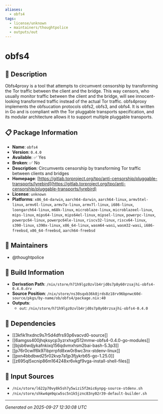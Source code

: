 ```yaml
---
aliases:
  - obfs4
tags:
  - license/unknown
  - maintainers/thoughtpolice
  - outputs/out
---
```


# obfs4

## 📝 Description

Obfs4proxy is a tool that attempts to circumvent censorship by
transforming the Tor traffic between the client and the bridge.
This way censors, who usually monitor traffic between the client
and the bridge, will see innocent-looking transformed traffic
instead of the actual Tor traffic.  obfs4proxy implements the
obfsucation protocols obfs2, obfs3, and obfs4.  It is written in
Go and is compliant with the Tor pluggable transports
specification, and its modular architecture allows it to support
multiple pluggable transports.


## 📋 Package Information

- **Name**: `obfs4`
- **Version**: `0.4.0`
- **Available**: ✅ Yes
- **Broken**: ✅ No
- **Description**: Circumvents censorship by transforming Tor traffic between clients and bridges
- **Homepage**: [https://gitlab.torproject.org/tpo/anti-censorship/pluggable-transports/lyrebird](https://gitlab.torproject.org/tpo/anti-censorship/pluggable-transports/lyrebird)
- **License**: `unknown`
- **Platforms**: `x86_64-darwin`, `aarch64-darwin`, `aarch64-linux`, `armv5tel-linux`, `armv6l-linux`, `armv7a-linux`, `armv7l-linux`, `i686-linux`, `loongarch64-linux`, `m68k-linux`, `microblaze-linux`, `microblazeel-linux`, `mips-linux`, `mips64-linux`, `mips64el-linux`, `mipsel-linux`, `powerpc-linux`, `powerpc64-linux`, `powerpc64le-linux`, `riscv32-linux`, `riscv64-linux`, `s390-linux`, `s390x-linux`, `x86_64-linux`, `wasm64-wasi`, `wasm32-wasi`, `i686-freebsd`, `x86_64-freebsd`, `aarch64-freebsd`
## 👥 Maintainers

- @thoughtpolice


## 🔧 Build Information

- **Derivation Path**: `/nix/store/h71h9lgz0zvlb4rjd0s7p8y60rzsajhi-obfs4-0.4.0.drv`
- **Source Position**: `/nix/store/ns30sqxb36k8jrds8z18rv96bpnwc60d-source/pkgs/by-name/ob/obfs4/package.nix:40`
- **Outputs**:
  - `out`:  `/nix/store/h71h9lgz0zvlb4rjd0s7p8y60rzsajhi-obfs4-0.4.0`

## 🔗 Dependencies

- [[3kfik1hxdnc9s7r5d4dfrs93p6vacvd0-source]]
- [[6amgss400jhqksycp3yzrxhxgl512mmw-obfs4-0.4.0-go-modules]]
- [[bjsb6wdjykafnkixq156qdvmxhsm2bai-bash-5.3p3]]
- [[p76r0cwlf6k97ibprrpfd8xw0r8wc3nx-stdenv-linux]]
- [[pxn4bbdbwd25r02kvp7a1jp3fjykrb65-go-1.25.0]]
- [[z695ql5xcnip86m164248xr6vkgf9vga-install-shell-files]]

## 📁 Input Sources

- `/nix/store/l622p70vy8k5sh7y5wizi5f2mic6ynpg-source-stdenv.sh`
- `/nix/store/shkw4qm9qcw5sc5n1k5jznc83ny02r39-default-builder.sh`

---
*Generated on 2025-09-27 12:30:08 UTC*
